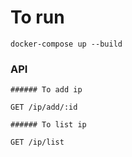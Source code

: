 # To run

```
docker-compose up --build
```

### API

```
###### To add ip

GET /ip/add/:id

###### To list ip

GET /ip/list
```

